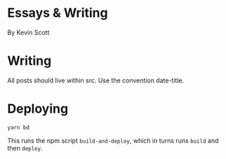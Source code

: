 # Essays & Writing
By Kevin Scott

# Writing
All posts should live within src. Use the convention date-title.

# Deploying
```
yarn bd
```

This runs the npm script `build-and-deploy`, which in turns runs `build` and then `deploy`.
